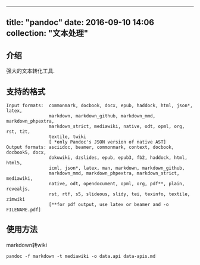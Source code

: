 <!--
@Author: xiewenqian <int>
@Date:   2016-09-10T14:05:41+08:00
@Email:  wixb50@gmail.com
@Last modified by:   int
@Last modified time: 2016-09-10T14:25:17+08:00
-->


---
title: "pandoc"
date: 2016-09-10 14:06
collection: "文本处理"
---

## 介绍

强大的文本转化工具.

## 支持的格式

```
Input formats:  commonmark, docbook, docx, epub, haddock, html, json*, latex,
                markdown, markdown_github, markdown_mmd, markdown_phpextra,
                markdown_strict, mediawiki, native, odt, opml, org, rst, t2t,
                textile, twiki
                [ *only Pandoc's JSON version of native AST]
Output formats: asciidoc, beamer, commonmark, context, docbook, docbook5, docx,
                dokuwiki, dzslides, epub, epub3, fb2, haddock, html, html5,
                icml, json*, latex, man, markdown, markdown_github,
                markdown_mmd, markdown_phpextra, markdown_strict, mediawiki,
                native, odt, opendocument, opml, org, pdf**, plain, revealjs,
                rst, rtf, s5, slideous, slidy, tei, texinfo, textile, zimwiki
                [**for pdf output, use latex or beamer and -o FILENAME.pdf]
```

## 使用方法

markdown转wiki
```
pandoc -f markdown -t mediawiki -o data.api data-apis.md
```
